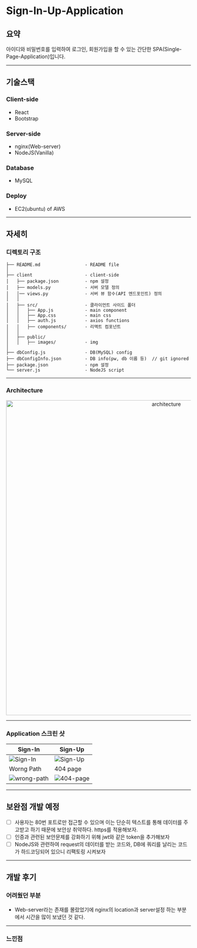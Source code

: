 # Sign-In-Up-Application

## 요약

아이디와 비밀번호를 입력하여 로그인, 회원가입을 할 수 있는 간단한 SPA(Single-Page-Application)입니다.

***

## 기술스택

### Client-side
- React
- Bootstrap
### Server-side
- nginx(Web-server)
- NodeJS(Vanilla)

### Database
- MySQL
### Deploy
- EC2(ubuntu) of AWS

***

## 자세히
### 디렉토리 구조    
    ├── README.md                 - README file
    │
    ├── client                    - client-side
    │   ├── package.json          - npm 설정
    │   ├── models.py             - 서버 모델 정의
    │   │── views.py              - 서버 뷰 함수(API 엔드포인트) 정의
    │   │ 
    │   ├── src/                  - 클라이언트 사이드 폴더
    │   │   ├── App.js            - main component
    │   │   ├── App.css           - main css
    │   │   ├── auth.js           - axios functions
    │   │   ├── components/       - 리액트 컴포넌트
    │   │
    │   ├── public/               
    │   │   ├── images/           - img
    │ 
    ├── dbConfig.js               - DB(MySQL) config
    ├── dbConfigInfo.json         - DB info(pw, db 이름 등)  // git ignored
    ├── package.json              - npm 설정
    └── server.js                 - NodeJS script        

***

### Architecture
<p align="center">
  <img width="858" alt="architecture" src="https://user-images.githubusercontent.com/41932978/103398829-abcaef80-4b81-11eb-8466-b88b2cee3ccc.png">
</p>
        
***

### Application 스크린 샷

| Sign-In  | Sign-Up |
| ------------- | ------------- |
| ![Sign-In](https://user-images.githubusercontent.com/41932978/103398773-7de5ab00-4b81-11eb-9224-caff22edbe5d.gif)  | ![Sign-Up](https://user-images.githubusercontent.com/41932978/103398790-8a6a0380-4b81-11eb-86f9-c83411bcf9fc.gif)  |
| Worng Path  | 404 page  |
| <img alt="wrong-path" src="https://user-images.githubusercontent.com/41932978/103398868-d1f08f80-4b81-11eb-8e02-6f7710713891.png">  | <img alt="404-page" src="https://user-images.githubusercontent.com/41932978/103398870-d452e980-4b81-11eb-901a-ec8ff5ff36f3.png">  |

***

## 보완점 개발 예정
- [ ] 사용자는 80번 포트로만 접근할 수 있으며 이는 단순히 텍스트를 통해 데이터를 주고받고 하기 때문에 보안상 취약하다. https를 적용해보자.
- [ ] 인증과 관련된 보안문제를 강화하기 위해 jwt와 같은 token을 추가해보자
- [ ] NodeJS와 관련하여 request의 데이터를 받는 코드와, DB에 쿼리를 날리는 코드가 하드코딩되어 있으니 리팩토링 시켜보자

***

## 개발 후기


### 어려웠던 부분
- Web-server라는 존재를 몰랐었기에 nginx의 location과 server설정 하는 부분에서 시간을 많이 보냈던 것 같다. 
***

### 느낀점
